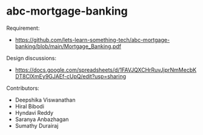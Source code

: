 # abc-mortgage-banking

Requirement:
  - https://github.com/lets-learn-something-tech/abc-mortgage-banking/blob/main/Mortgage_Banking.pdf
  
Design discussions:
  - https://docs.google.com/spreadsheets/d/1FAVJQXCHrRuvJjprNmMecbKDT8ClXmEy9GJAEf-cUpQ/edit?usp=sharing

Contributors:
  - Deepshika Viswanathan
  - Hiral Bibodi
  - Hyndavi Reddy
  - Saranya Anbazhagan
  - Sumathy Durairaj
